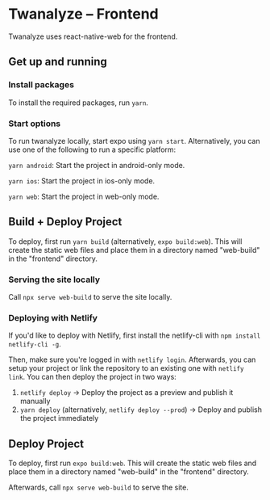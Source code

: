 # Twanalyze – Frontend

Twanalyze uses react-native-web for the frontend.

## Get up and running

### Install packages

To install the required packages, run `yarn`.

### Start options

To run twanalyze locally, start expo using `yarn start`. Alternatively, you can use one of the following to run a specific platform:

`yarn android`: Start the project in android-only mode.

`yarn ios`: Start the project in ios-only mode.

`yarn web`: Start the project in web-only mode.


## Build + Deploy Project

To deploy, first run `yarn build` (alternatively, `expo build:web`). This will create the static web files and place them in a directory named "web-build" in the "frontend" directory.

### Serving the site locally

Call `npx serve web-build` to serve the site locally.

### Deploying with Netlify

If you'd like to deploy with Netlify, first install the netlify-cli with `npm install netlify-cli -g`.

Then, make sure you're logged in with `netlify login`. Afterwards, you can setup your project or link the repository to an existing one with `netlify link`. You can then deploy the project in two ways:

1. `netlify deploy` -> Deploy the project as a preview and publish it manually
2. `yarn deploy` (alternatively, `netlify deploy --prod`) -> Deploy and publish the project immediately

## Deploy Project

To deploy, first run `expo build:web`. This will create the static web files and place them in a directory named "web-build" in the "frontend" directory.

Afterwards, call `npx serve web-build` to serve the site.

